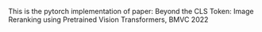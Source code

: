 This is the pytorch implementation of paper: Beyond the CLS Token: Image Reranking
using Pretrained Vision Transformers, BMVC 2022
